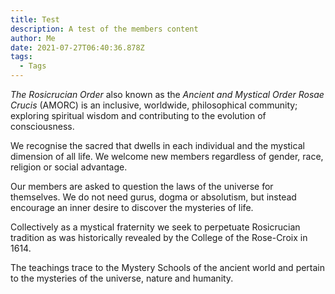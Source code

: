 ```yaml
---
title: Test
description: A test of the members content
author: Me
date: 2021-07-27T06:40:36.878Z
tags:
  - Tags
---
```

*The Rosicrucian Order* also known as the *Ancient and Mystical Order Rosae Crucis* (AMORC) is an inclusive, worldwide, philosophical community; exploring spiritual wisdom and contributing to the evolution of consciousness.

We recognise the sacred that dwells in each individual and the mystical dimension of all life. We welcome new members regardless of gender, race, religion or social advantage.

Our members are asked to question the laws of the universe for themselves. We do not need gurus, dogma or absolutism, but instead encourage an inner desire to discover the mysteries of life.

Collectively as a mystical fraternity we seek to perpetuate Rosicrucian tradition as was historically revealed by the College of the Rose-Croix in 1614.

The teachings trace to the Mystery Schools of the ancient world and pertain to the mysteries of the universe, nature and humanity.